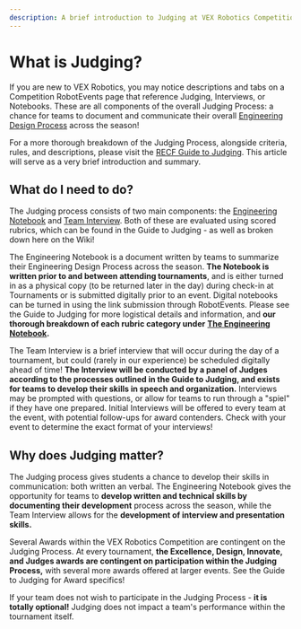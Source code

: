 ```yaml
---
description: A brief introduction to Judging at VEX Robotics Competitions!
---
```


# What is Judging?

If you are new to VEX Robotics, you may notice descriptions and tabs on a Competition RobotEvents page that reference Judging, Interviews, or Notebooks. These are all components of the overall Judging Process: a chance for teams to document and communicate their overall [Engineering Design Process](notebook/) across the season!

For a more thorough breakdown of the Judging Process, alongside criteria, rules, and descriptions, please visit the [RECF Guide to Judging](https://kb.roboticseducation.org/hc/en-us/categories/4421404969111-Volunteers?sc=judging). This article will serve as a very brief introduction and summary.

## What do I need to do?

The Judging process consists of two main components: the [Engineering Notebook](notebook/) and [Team Interview](interview/). Both of these are evaluated using scored rubrics, which can be found in the Guide to Judging - as well as broken down here on the Wiki!

The Engineering Notebook is a document written by teams to summarize their Engineering Design Process across the season. **The Notebook is written prior to and between attending tournaments**, and is either turned in as a physical copy (to be returned later in the day) during check-in at Tournaments or is submitted digitally prior to an event. Digital notebooks can be turned in using the link submission through RobotEvents. Please see the Guide to Judging for more logistical details and information, and **our thorough breakdown of each rubric category under** [**The Engineering Notebook**](notebook/)**.**

The Team Interview is a brief interview that will occur during the day of a tournament, but could (rarely in our experience) be scheduled digitally ahead of time! **The Interview will be conducted by a panel of Judges according to the processes outlined in the Guide to Judging, and exists for teams to develop their skills in speech and organization.** Interviews may be prompted with questions, or allow for teams to run through a "spiel" if they have one prepared. Initial Interviews will be offered to every team at the event, with potential follow-ups for award contenders. Check with your event to determine the exact format of your interviews!

## Why does Judging matter?&#x20;

The Judging process gives students a chance to develop their skills in communication: both written an verbal. The Engineering Notebook gives the opportunity for teams to **develop written and technical skills by documenting their development** process across the season, while the Team Interview allows for the **development of interview and presentation skills.**

Several Awards within the VEX Robotics Competition are contingent on the Judging Process. At every tournament, **the Excellence, Design, Innovate, and Judges awards are contingent on participation within the Judging Process,** with several more awards offered at larger events. See the Guide to Judging for Award specifics!

If your team does not wish to participate in the Judging Process - **it is totally optional!** Judging does not impact a team's performance within the tournament itself.&#x20;
